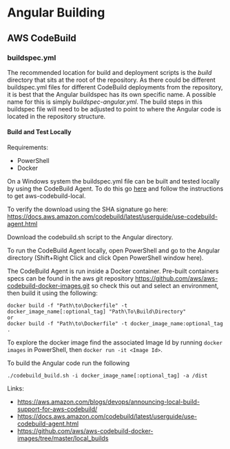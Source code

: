 # Angular Building

## AWS CodeBuild

### buildspec.yml

The recommended location for build and deployment scripts is the *build* directory that sits at the root of the repository. As there could be different buildspec.yml files for different CodeBuild deployments from the repository, it is best that the Angular buildspec has its own specific name. A possible name for this is simply *buildspec-angular.yml*. The build steps in this buildspec file will need to be adjusted to point to where the Angular code is located in the repository structure.

#### Build and Test Locally

Requirements:
 - PowerShell
 - Docker

On a Windows system the buildspec.yml file can be built and tested locally by using the CodeBuild Agent.
To do this go [here](https://hub.docker.com/r/amazon/aws-codebuild-local/) and follow the instructions to get aws-codebuild-local.

To verify the download using the SHA signature go here: https://docs.aws.amazon.com/codebuild/latest/userguide/use-codebuild-agent.html

Download the codebuild.sh script to the Angular directory.

To run the CodeBuild Agent locally, open PowerShell and go to the Angular directory (Shift+Right Click and click Open PowerShell window here).

The CodeBuild Agent is run inside a Docker container. Pre-built containers specs can be found in the aws git repository https://github.com/aws/aws-codebuild-docker-images.git so check this out and select an environment, then build it using the following:

```
docker build -f "Path\to\Dockerfile" -t docker_image_name[:optional_tag] "Path\To\Build\Directory"
or
docker build -f "Path\to\Dockerfile" -t docker_image_name:optional_tag .
```

To explore the docker image find the associated Image Id by running `docker images` in PowerShell, then `docker run -it <Image Id>`.

To build the Angular code run the following
```
./codebuild_build.sh -i docker_image_name[:optional_tag] -a /dist
```


Links:
 - https://aws.amazon.com/blogs/devops/announcing-local-build-support-for-aws-codebuild/
 - https://docs.aws.amazon.com/codebuild/latest/userguide/use-codebuild-agent.html
 - https://github.com/aws/aws-codebuild-docker-images/tree/master/local_builds
